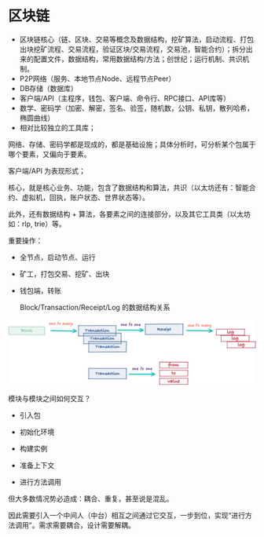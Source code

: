 # 区块链

* 区块链核心（链、区块、交易等概念及数据结构，挖矿算法，启动流程、打包出块挖矿流程、交易流程，验证区块/交易流程，交易池，智能合约）；拆分出来的配置文件，数据结构，常用数据结构/方法；创世纪；运行机制、共识机制。
* P2P网络（服务、本地节点Node、远程节点Peer）
* DB存储（数据库）
* 客户端/API（主程序，钱包、客户端、命令行、RPC接口、API库等）
* 数学、密码学（加密、解密，签名、验签，随机数，公钥、私钥，散列哈希，椭圆曲线）
* 相对比较独立的工具库；

网络、存储、密码学都是现成的，都是基础设施；具体分析时，可分析某个包属于哪个要素，又偏向于要素。

客户端/API 为表现形式；

核心，就是核心业务、功能，包含了数据结构和算法，共识（以太坊还有：智能合约、虚拟机，回执，账户状态、世界状态等）。

此外，还有数据结构 + 算法，各要素之间的连接部分，以及其它工具类（以太坊如：rlp, trie）等。

重要操作：

* 全节点，启动节点、运行
* 矿工，打包交易、挖矿、出块
* 钱包端，转账

  Block/Transaction/Receipt/Log 的数据结构关系

![](/assets/block-tx-receipt-log.png)

模块与模块之间如何交互？

* 引入包

* 初始化环境

* 构建实例

* 准备上下文

* 进行方法调用

但大多数情况势必造成：耦合、重复，甚至说是混乱。

因此需要引入一个中间人（中台）相互之间通过它交互，一步到位，实现“进行方法调用”。需求需要耦合，设计需要解耦。

